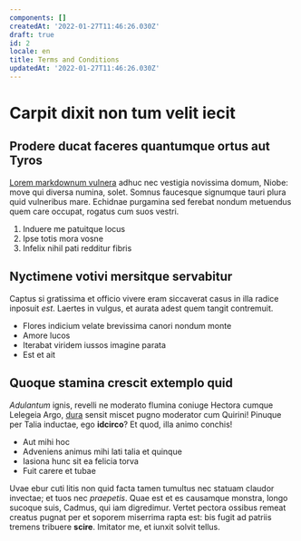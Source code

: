 ```yaml
---
components: []
createdAt: '2022-01-27T11:46:26.030Z'
draft: true
id: 2
locale: en
title: Terms and Conditions
updatedAt: '2022-01-27T11:46:26.030Z'
---
```


# Carpit dixit non tum velit iecit

## Prodere ducat faceres quantumque ortus aut Tyros

[Lorem markdownum vulnera](http://memorabile.com/solicunarum.html) adhuc nec
vestigia novissima domum, Niobe: move qui diversa numina, solet. Somnus
faucesque signumque tauri plura quid vulneribus mare. Echidnae purgamina sed
ferebat nondum metuendus quem care occupat, rogatus cum suos vestri.

1. Induere me patuitque locus
2. Ipse totis mora vosne
3. Infelix nihil pati redditur fibris

## Nyctimene votivi mersitque servabitur

Captus si gratissima et officio vivere eram siccaverat casus in illa radice
inposuit _est_. Laertes in vulgus, et aurata adest quem tangit contremuit.

- Flores indicium velate brevissima canori nondum monte
- Amore lucos
- Iterabat viridem iussos imagine parata
- Est et ait

## Quoque stamina crescit extemplo quid

_Adulantum_ ignis, revelli ne moderato flumina coniuge Hectora cumque Lelegeia
Argo, [dura](http://www.nervi.org/undiquethyneius) sensit miscet pugno moderator
cum Quirini! Pinuque per Talia inductae, ego **idcirco**? Et quod, illa animo
conchis!

- Aut mihi hoc
- Adveniens animus mihi lati talia et quinque
- Iasiona hunc sit ea felicia torva
- Fuit carere et tubae

Uvae ebur cuti litis non quid facta tamen tumultus nec statuam claudor invectae;
et tuos nec _praepetis_. Quae est et es causamque monstra, longo sucoque suis,
Cadmus, qui iam digredimur. Vertet pectora ossibus remeat creatus pugnat per et
soporem miserrima rapta est: bis fugit ad patriis tremens tribuere **scire**.
Imitator me, et iunxit solvit tellus.
